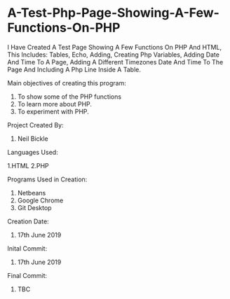 # A-Test-Php-Page-Showing-A-Few-Functions-On-PHP
I Have Created A Test Page Showing A Few Functions On PHP And HTML, This Includes: Tables, Echo, Adding, Creating Php Variables, Adding Date And Time To A Page, Adding A Different Timezones Date And Time To The Page And Including A Php Line Inside A Table.

Main objectives of creating this program:

1. To show some of the PHP functions
2. To learn more about PHP.
3. To experiment with PHP.

Project Created By:

1. Neil Bickle

Languages Used: 

1.HTML
2.PHP

Programs Used in Creation:

1. Netbeans
2. Google Chrome
3. Git Desktop

Creation Date:

1. 17th June 2019

Inital Commit:

1. 17th June 2019

Final Commit:

1. TBC
